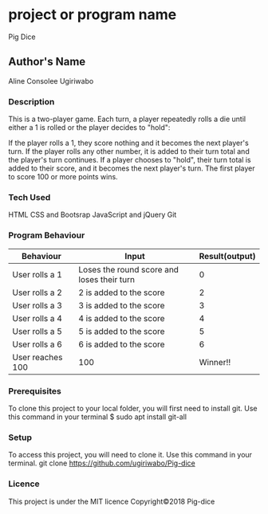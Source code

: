 # project or program name
Pig Dice

## Author's Name
Aline Consolee Ugiriwabo

### Description
This is a two-player game. Each turn, a player repeatedly rolls a die until either a 1 is rolled or the player decides to "hold":

If the player rolls a 1, they score nothing and it becomes the next player's turn. If the player rolls any other number, it is added to their turn total and the player's turn continues. If a player chooses to "hold", their turn total is added to their score, and it becomes the next player's turn. The first player to score 100 or more points wins.

### Tech Used
HTML
CSS and Bootsrap
JavaScript and jQuery
Git

### Program Behaviour
| Behaviour        | Input                                      | Result(output) |
|------------------|--------------------------------------------|----------------|
| User rolls a 1   | Loses the round score and loses their turn | 0              |
| User rolls a 2   | 2 is added to the score                    | 2              |
| User rolls a 3   | 3 is added to the score                    | 3              |
| User rolls a 4   | 4 is added to the score                    | 4              |
| User rolls a 5   | 5 is added to the score                    | 5              |
| User rolls a 6   | 6 is added to the score                    | 6              |
| User reaches 100 | 100                                        | Winner!!       |

### Prerequisites
To clone this project to your local folder, you will first need to install git. Use this command in your terminal $ sudo apt install git-all

### Setup
To access this project, you will need to clone it.
Use this command in your terminal. git clone https://github.com/ugiriwabo/Pig-dice

### Licence
This project is under the MIT licence Copyright©2018 Pig-dice